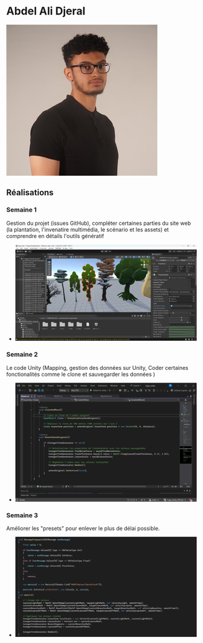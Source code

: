 # Abdel Ali Djeral

 ![Abdel](../../Assets/Images/Membres/abdel_ali_djeral/abdel.png)

 ## Réalisations

 <!-- Une image par semaine de la réalisation dont tu es le plus fier avec une légende -->

### Semaine 1
Gestion du projet (issues GitHub), compléter certaines parties du site web (la plantation, l'invenatire multimédia, le scénario et les assets) et comprendre en détails l'outils génératif
* ![S1 Outil génératif](../../Assets/Images/Membres/matis_labelle/outil_generatif.png)
  
### Semaine 2
Le code Unity (Mapping, gestion des données sur Unity, Coder certaines fonctionalités comme le clone et sauvegarder les données  )
* ![S1 Outil génératif](../../Assets/Images/Membres/abdel_ali_djeral/clone-reset.png)

### Semaine 3
Améliorer les "presets" pour enlever le plus de délai possible.
* ![S1 Outil génératif](../../Assets/Images/Membres/abdel_ali_djeral/semaine_3.PNG)
